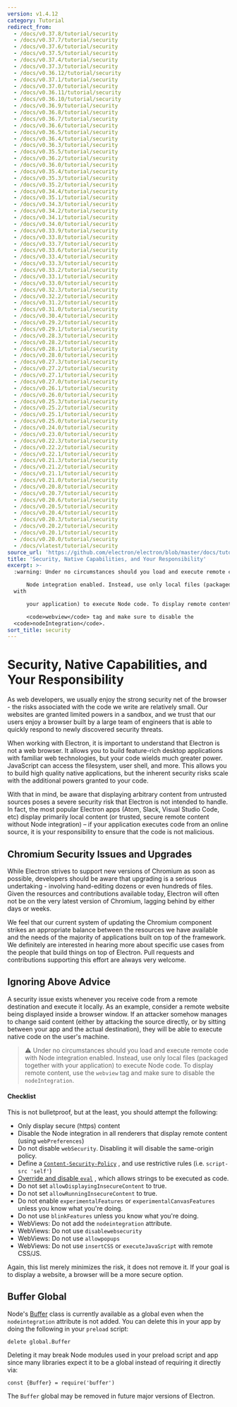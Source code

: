 ```yaml
---
version: v1.4.12
category: Tutorial
redirect_from:
  - /docs/v0.37.8/tutorial/security
  - /docs/v0.37.7/tutorial/security
  - /docs/v0.37.6/tutorial/security
  - /docs/v0.37.5/tutorial/security
  - /docs/v0.37.4/tutorial/security
  - /docs/v0.37.3/tutorial/security
  - /docs/v0.36.12/tutorial/security
  - /docs/v0.37.1/tutorial/security
  - /docs/v0.37.0/tutorial/security
  - /docs/v0.36.11/tutorial/security
  - /docs/v0.36.10/tutorial/security
  - /docs/v0.36.9/tutorial/security
  - /docs/v0.36.8/tutorial/security
  - /docs/v0.36.7/tutorial/security
  - /docs/v0.36.6/tutorial/security
  - /docs/v0.36.5/tutorial/security
  - /docs/v0.36.4/tutorial/security
  - /docs/v0.36.3/tutorial/security
  - /docs/v0.35.5/tutorial/security
  - /docs/v0.36.2/tutorial/security
  - /docs/v0.36.0/tutorial/security
  - /docs/v0.35.4/tutorial/security
  - /docs/v0.35.3/tutorial/security
  - /docs/v0.35.2/tutorial/security
  - /docs/v0.34.4/tutorial/security
  - /docs/v0.35.1/tutorial/security
  - /docs/v0.34.3/tutorial/security
  - /docs/v0.34.2/tutorial/security
  - /docs/v0.34.1/tutorial/security
  - /docs/v0.34.0/tutorial/security
  - /docs/v0.33.9/tutorial/security
  - /docs/v0.33.8/tutorial/security
  - /docs/v0.33.7/tutorial/security
  - /docs/v0.33.6/tutorial/security
  - /docs/v0.33.4/tutorial/security
  - /docs/v0.33.3/tutorial/security
  - /docs/v0.33.2/tutorial/security
  - /docs/v0.33.1/tutorial/security
  - /docs/v0.33.0/tutorial/security
  - /docs/v0.32.3/tutorial/security
  - /docs/v0.32.2/tutorial/security
  - /docs/v0.31.2/tutorial/security
  - /docs/v0.31.0/tutorial/security
  - /docs/v0.30.4/tutorial/security
  - /docs/v0.29.2/tutorial/security
  - /docs/v0.29.1/tutorial/security
  - /docs/v0.28.3/tutorial/security
  - /docs/v0.28.2/tutorial/security
  - /docs/v0.28.1/tutorial/security
  - /docs/v0.28.0/tutorial/security
  - /docs/v0.27.3/tutorial/security
  - /docs/v0.27.2/tutorial/security
  - /docs/v0.27.1/tutorial/security
  - /docs/v0.27.0/tutorial/security
  - /docs/v0.26.1/tutorial/security
  - /docs/v0.26.0/tutorial/security
  - /docs/v0.25.3/tutorial/security
  - /docs/v0.25.2/tutorial/security
  - /docs/v0.25.1/tutorial/security
  - /docs/v0.25.0/tutorial/security
  - /docs/v0.24.0/tutorial/security
  - /docs/v0.23.0/tutorial/security
  - /docs/v0.22.3/tutorial/security
  - /docs/v0.22.2/tutorial/security
  - /docs/v0.22.1/tutorial/security
  - /docs/v0.21.3/tutorial/security
  - /docs/v0.21.2/tutorial/security
  - /docs/v0.21.1/tutorial/security
  - /docs/v0.21.0/tutorial/security
  - /docs/v0.20.8/tutorial/security
  - /docs/v0.20.7/tutorial/security
  - /docs/v0.20.6/tutorial/security
  - /docs/v0.20.5/tutorial/security
  - /docs/v0.20.4/tutorial/security
  - /docs/v0.20.3/tutorial/security
  - /docs/v0.20.2/tutorial/security
  - /docs/v0.20.1/tutorial/security
  - /docs/v0.20.0/tutorial/security
  - /docs/vlatest/tutorial/security
source_url: 'https://github.com/electron/electron/blob/master/docs/tutorial/security.md'
title: 'Security, Native Capabilities, and Your Responsibility'
excerpt: >-
  :warning: Under no circumstances should you load and execute remote code with

      Node integration enabled. Instead, use only local files (packaged together
  with

      your application) to execute Node code. To display remote content, use the

      <code>webview</code> tag and make sure to disable the
  <code>nodeIntegration</code>.
sort_title: security
---
```

# Security, Native Capabilities, and Your Responsibility

As web developers, we usually enjoy the strong security net of the browser - the risks associated with the code we write are relatively small. Our websites are granted limited powers in a sandbox, and we trust that our users enjoy a browser built by a large team of engineers that is able to quickly respond to newly discovered security threats.

When working with Electron, it is important to understand that Electron is not a web browser. It allows you to build feature-rich desktop applications with familiar web technologies, but your code wields much greater power. JavaScript can access the filesystem, user shell, and more. This allows you to build high quality native applications, but the inherent security risks scale with the additional powers granted to your code.

With that in mind, be aware that displaying arbitrary content from untrusted sources poses a severe security risk that Electron is not intended to handle. In fact, the most popular Electron apps (Atom, Slack, Visual Studio Code, etc) display primarily local content (or trusted, secure remote content without Node integration) – if your application executes code from an online source, it is your responsibility to ensure that the code is not malicious.

## Chromium Security Issues and Upgrades

While Electron strives to support new versions of Chromium as soon as possible, developers should be aware that upgrading is a serious undertaking - involving hand-editing dozens or even hundreds of files. Given the resources and contributions available today, Electron will often not be on the very latest version of Chromium, lagging behind by either days or weeks.

We feel that our current system of updating the Chromium component strikes an appropriate balance between the resources we have available and the needs of the majority of applications built on top of the framework. We definitely are interested in hearing more about specific use cases from the people that build things on top of Electron. Pull requests and contributions supporting this effort are always very welcome.

## Ignoring Above Advice

A security issue exists whenever you receive code from a remote destination and execute it locally. As an example, consider a remote website being displayed inside a browser window. If an attacker somehow manages to change said content (either by attacking the source directly, or by sitting between your app and the actual destination), they will be able to execute native code on the user's machine.

> :warning: Under no circumstances should you load and execute remote code with Node integration enabled. Instead, use only local files (packaged together with your application) to execute Node code. To display remote content, use the `webview` tag and make sure to disable the `nodeIntegration`.

#### Checklist

This is not bulletproof, but at the least, you should attempt the following:

*   Only display secure (https) content
*   Disable the Node integration in all renderers that display remote content (using `webPreferences`)
*   Do not disable `webSecurity`. Disabling it will disable the same-origin policy.
*   Define a [`Content-Security-Policy`](http://www.html5rocks.com/en/tutorials/security/content-security-policy/) , and use restrictive rules (i.e. `script-src 'self'`)
*   [Override and disable `eval`](https://github.com/nylas/N1/blob/0abc5d5defcdb057120d726b271933425b75b415/static/index.js#L6-L8) , which allows strings to be executed as code.
*   Do not set `allowDisplayingInsecureContent` to true.
*   Do not set `allowRunningInsecureContent` to true.
*   Do not enable `experimentalFeatures` or `experimentalCanvasFeatures` unless you know what you're doing.
*   Do not use `blinkFeatures` unless you know what you're doing.
*   WebViews: Do not add the `nodeintegration` attribute.
*   WebViews: Do not use `disablewebsecurity`
*   WebViews: Do not use `allowpopups`
*   WebViews: Do not use `insertCSS` or `executeJavaScript` with remote CSS/JS.

Again, this list merely minimizes the risk, it does not remove it. If your goal is to display a website, a browser will be a more secure option.

## Buffer Global

Node's [Buffer](https://nodejs.org/api/buffer.html) class is currently available as a global even when the `nodeintegration` attribute is not added. You can delete this in your app by doing the following in your `preload` script:

    delete global.Buffer

Deleting it may break Node modules used in your preload script and app since many libraries expect it to be a global instead of requiring it directly via:

    const {Buffer} = require('buffer')

The `Buffer` global may be removed in future major versions of Electron.
